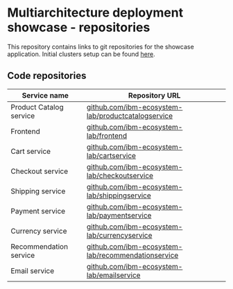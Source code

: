 # Multiarchitecture deployment showcase - repositories
This repository contains links to git repositories for the showcase application. Initial clusters setup can be found [here](https://github.com/ibm-ecosystem-lab/multiarch-build-clusters-setup).

## Code repositories
|Service name|Repository URL|
|------------|--------------|
|Product Catalog service|[github.com/ibm-ecosystem-lab/productcatalogservice](https://github.com/ibm-ecosystem-lab/productcatalogservice.git)|
|Frontend|[github.com/ibm-ecosystem-lab/frontend](https://github.com/ibm-ecosystem-lab/frontend.git)|
|Cart service|[github.com/ibm-ecosystem-lab/cartservice](https://github.com/ibm-ecosystem-lab/cartservice.git)|
|Checkout service|[github.com/ibm-ecosystem-lab/checkoutservice](https://github.com/ibm-ecosystem-lab/checkoutservice.git)|
|Shipping service|[github.com/ibm-ecosystem-lab/shippingservice](https://github.com/ibm-ecosystem-lab/shippingservice.git)|
|Payment service|[github.com/ibm-ecosystem-lab/paymentservice](https://github.com/ibm-ecosystem-lab/paymentservice.git)|
|Currency service|[github.com/ibm-ecosystem-lab/currencyservice](https://github.com/ibm-ecosystem-lab/currencyservice.git)|
|Recommendation service|[github.com/ibm-ecosystem-lab/recommendationservice](https://github.com/ibm-ecosystem-lab/recommendationservice.git)|
|Email service|[github.com/ibm-ecosystem-lab/emailservice](https://github.com/ibm-ecosystem-lab/emailservice.git)|
